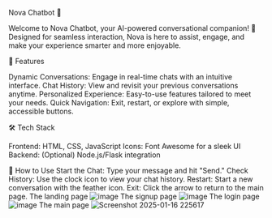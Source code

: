 Nova Chatbot 🌟

Welcome to Nova Chatbot, your AI-powered conversational companion! 💬 Designed for seamless interaction, Nova is here to assist, engage, and make your experience smarter and more enjoyable.

🚀 Features

Dynamic Conversations: Engage in real-time chats with an intuitive interface.
Chat History: View and revisit your previous conversations anytime.
Personalized Experience: Easy-to-use features tailored to meet your needs.
Quick Navigation: Exit, restart, or explore with simple, accessible buttons.

🛠️ Tech Stack

Frontend: HTML, CSS, JavaScript
Icons: Font Awesome for a sleek UI
Backend: (Optional) Node.js/Flask integration

🎨 How to Use
Start the Chat: Type your message and hit "Send."
Check History: Use the clock icon to view your chat history.
Restart: Start a new conversation with the feather icon.
Exit: Click the arrow to return to the main page.
    The landing page 
![image](https://github.com/user-attachments/assets/168b3444-aebd-4d85-995e-ed922136f240)
    The signup page 
 ![image](https://github.com/user-attachments/assets/84a4a9aa-0ce4-46d7-a9b8-6f45d9a4ca78)
    The login page 
 ![image](https://github.com/user-attachments/assets/d2d4d20f-9331-4791-a525-e1de63e9cc20)
    The main page 
![Screenshot 2025-01-16 225617](https://github.com/user-attachments/assets/134d8b90-399c-4655-9813-a0ad11844870)

 
     
    



